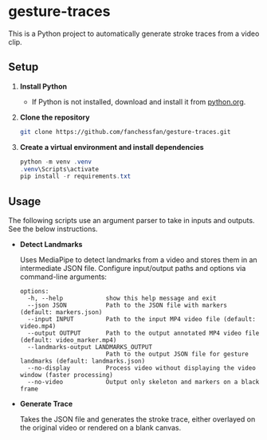 # gesture-traces

This is a Python project to automatically generate stroke traces from a video clip.

## Setup

1. **Install Python**

   * If Python is not installed, download and install it from [python.org](https://www.python.org/).
2. **Clone the repository**

   ```bash
   git clone https://github.com/fanchessfan/gesture-traces.git
   ```
3. **Create a virtual environment and install dependencies**

   ```powershell
   python -m venv .venv
   .venv\Scripts\activate
   pip install -r requirements.txt
   ```

## Usage

The following scripts use an argument parser to take in inputs and outputs. See the below instructions. 

* **Detect Landmarks**

  Uses MediaPipe to detect landmarks from a video and stores them in an intermediate JSON file. Configure input/output paths and options via command-line arguments:

  ```text
  options:
    -h, --help            show this help message and exit
    --json JSON           Path to the JSON file with markers (default: markers.json)
    --input INPUT         Path to the input MP4 video file (default: video.mp4)
    --output OUTPUT       Path to the output annotated MP4 video file (default: video_marker.mp4)       
    --landmarks-output LANDMARKS_OUTPUT
                          Path to the output JSON file for gesture landmarks (default: landmarks.json)  
    --no-display          Process video without displaying the video window (faster processing)
    --no-video            Output only skeleton and markers on a black frame
  ```

* **Generate Trace**

  Takes the JSON file and generates the stroke trace, either overlayed on the original video or rendered on a blank canvas.
